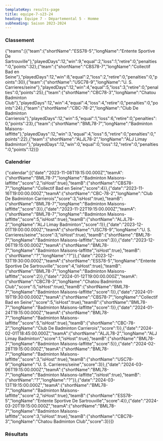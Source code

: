 ```yaml
---
templateKey: results-page
title: equipe-7-s23-24
heading: Équipe 7 - Départemental 5 - Homme
subheading: Saison 2023-2024
---
```

### Classement

<teamranking>{"teams":[{"team":{"shortName":"ESS78-5","longName":"Entente Sportive De Sartrouville"},"playedDays":12,"win":9,"equal":2,"loss":1,"retire":0,"penalties":0,"points":32},{"team":{"shortName":"CBS78-7","longName":"Collectif Bad en Seine"},"playedDays":12,"win":8,"equal":2,"loss":2,"retire":0,"penalties":0,"points":30},{"team":{"shortName":"USC78-9","longName":"U. S. Carrieres/seine"},"playedDays":12,"win":4,"equal":5,"loss":3,"retire":0,"penalties":0,"points":25},{"team":{"shortName":"CBC78-3","longName":"Chatou Badminton Club"},"playedDays":12,"win":4,"equal":4,"loss":4,"retire":0,"penalties":0,"points":24},{"team":{"shortName":"CBC-78-2","longName":"Club De Badminton Carrierois"},"playedDays":12,"win":5,"equal":1,"loss":6,"retire":0,"penalties":0,"points":23},{"team":{"shortName":"BML78-7","longName":"Badminton Maisons-laffitte"},"playedDays":12,"win":3,"equal":4,"loss":5,"retire":0,"penalties":0,"points":22},{"team":{"shortName":"ALJL78-2","longName":"ALJ Limay Badminton"},"playedDays":12,"win":0,"equal":0,"loss":12,"retire":0,"penalties":0,"points":12}]}</teamranking>

### Calendrier

<teamcalendar>{"calendar":[{"date":"2023-11-08T19:15:00.000Z","teamA":{"shortName":"BML78-7","longName":"Badminton Maisons-laffitte","score":2,"isHost":true},"teamB":{"shortName":"CBS78-7","longName":"Collectif Bad en Seine","score":4}},{"date":"2023-11-16T19:00:00.000Z","teamA":{"shortName":"CBC-78-2","longName":"Club De Badminton Carrierois","score":3,"isHost":true},"teamB":{"shortName":"BML78-7","longName":"Badminton Maisons-laffitte","score":3}},{"date":"2023-11-22T19:15:00.000Z","teamA":{"shortName":"BML78-7","longName":"Badminton Maisons-laffitte","score":5,"isHost":true},"teamB":{"shortName":"ALJL78-2","longName":"ALJ Limay Badminton","score":1}},{"date":"2023-12-01T19:00:00.000Z","teamA":{"shortName":"USC78-9","longName":"U. S. Carrieres/seine","score":3,"isHost":true},"teamB":{"shortName":"BML78-7","longName":"Badminton Maisons-laffitte","score":3}},{"date":"2023-12-06T19:15:00.000Z","teamA":{"shortName":"BML78-7","longName":"Badminton Maisons-laffitte","isHost":true},"teamB":{"shortName":"?","longName":"?"}},{"date":"2023-12-13T19:30:00.000Z","teamA":{"shortName":"ESS78-5","longName":"Entente Sportive De Sartrouville","score":4,"isHost":true},"teamB":{"shortName":"BML78-7","longName":"Badminton Maisons-laffitte","score":2}},{"date":"2024-01-12T19:00:00.000Z","teamA":{"shortName":"CBC78-3","longName":"Chatou Badminton Club","score":5,"isHost":true},"teamB":{"shortName":"BML78-7","longName":"Badminton Maisons-laffitte","score":1}},{"date":"2024-01-19T19:30:00.000Z","teamA":{"shortName":"CBS78-7","longName":"Collectif Bad en Seine","score":5,"isHost":true},"teamB":{"shortName":"BML78-7","longName":"Badminton Maisons-laffitte","score":1}},{"date":"2024-01-24T19:15:00.000Z","teamA":{"shortName":"BML78-7","longName":"Badminton Maisons-laffitte","score":5,"isHost":true},"teamB":{"shortName":"CBC-78-2","longName":"Club De Badminton Carrierois","score":1}},{"date":"2024-02-01T18:45:00.000Z","teamA":{"shortName":"ALJL78-2","longName":"ALJ Limay Badminton","score":1,"isHost":true},"teamB":{"shortName":"BML78-7","longName":"Badminton Maisons-laffitte","score":5}},{"date":"2024-02-28T19:15:00.000Z","teamA":{"shortName":"BML78-7","longName":"Badminton Maisons-laffitte","score":3,"isHost":true},"teamB":{"shortName":"USC78-9","longName":"U. S. Carrieres/seine","score":3}},{"date":"2024-03-06T19:15:00.000Z","teamA":{"shortName":"BML78-7","longName":"Badminton Maisons-laffitte","isHost":true},"teamB":{"shortName":"?","longName":"?"}},{"date":"2024-03-13T19:15:00.000Z","teamA":{"shortName":"BML78-7","longName":"Badminton Maisons-laffitte","score":2,"isHost":true},"teamB":{"shortName":"ESS78-5","longName":"Entente Sportive De Sartrouville","score":4}},{"date":"2024-03-20T19:15:00.000Z","teamA":{"shortName":"BML78-7","longName":"Badminton Maisons-laffitte","score":3,"isHost":true},"teamB":{"shortName":"CBC78-3","longName":"Chatou Badminton Club","score":3}}]}</teamcalendar>

### Résultats